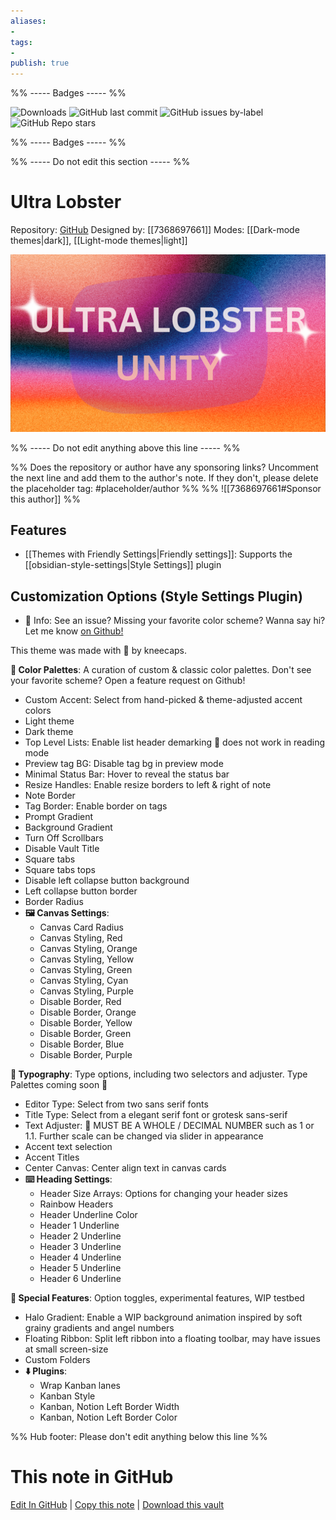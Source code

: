```yaml
---
aliases:
- 
tags: 
- 
publish: true
---
```


%% ----- Badges ----- %%

![Downloads](https://img.shields.io/badge/downloads-35353-573E7A?style=for-the-badge&logo=)
![GitHub last commit](https://img.shields.io/github/last-commit/7368697661/Ultra-Lobster?color=573E7A&label=last%20update&logo=github&style=for-the-badge)
![GitHub issues by-label](https://img.shields.io/github/issues/7368697661/Ultra-Lobster/help%20wanted?color=573E7A&logo=github&style=for-the-badge) 
![GitHub Repo stars](https://img.shields.io/github/stars/7368697661/Ultra-Lobster?color=573E7A&logo=github&style=for-the-badge)

%% ----- Badges ----- %%

%% ----- Do not edit this section ----- %%

# Ultra Lobster

Repository: [GitHub](https://github.com/7368697661/Ultra-Lobster)
Designed by: [[7368697661]]
Modes: [[Dark-mode themes|dark]], [[Light-mode themes|light]]



![screenshot](https://github.com/7368697661/Ultra-Lobster/raw/HEAD/preview_thumb.png)

%% ----- Do not edit anything above this line ----- %% 

%% Does the repository or author have any sponsoring links? Uncomment the next line and add them to the author's note. If they don't, please delete the placeholder tag: #placeholder/author %%
%% ![[7368697661#Sponsor this author]] %%


## Features

- [[Themes with Friendly Settings|Friendly settings]]: Supports the [[obsidian-style-settings|Style Settings]] plugin

## Customization Options (Style Settings Plugin) 
- 🦞 Info: See an issue? Missing your favorite color scheme? Wanna say hi? Let me know [on Github!](https://github.com/7368697661/Ultra-Lobster)

This theme was made with 💖 by kneecaps.


**🎨 Color Palettes**: A curation of custom & classic color palettes. Don't see your favorite scheme? Open a feature request on Github!
- Custom Accent: Select from hand-picked & theme-adjusted accent colors
- Light theme
- Dark theme
- Top Level Lists: Enable list header demarking 🚨 does not work in reading mode
- Preview tag BG: Disable tag bg in preview mode
- Minimal Status Bar: Hover to reveal the status bar
- Resize Handles: Enable resize borders to left & right of note
- Note Border
- Tag Border: Enable border on tags
- Prompt Gradient
- Background Gradient
- Turn Off Scrollbars
- Disable Vault Title
- Square tabs
- Square tabs tops
- Disable left collapse button background
- Left collapse button border
- Border Radius
- **🖼️ Canvas Settings**: 
    - Canvas Card Radius
    - Canvas Styling, Red
    - Canvas Styling, Orange
    - Canvas Styling, Yellow
    - Canvas Styling, Green
    - Canvas Styling, Cyan
    - Canvas Styling, Purple
    - Disable Border, Red
    - Disable Border, Orange
    - Disable Border, Yellow
    - Disable Border, Green
    - Disable Border, Blue
    - Disable Border, Purple

**📑 Typography**: Type options, including two selectors and adjuster. Type Palettes coming soon 📅
- Editor Type: Select from two sans serif fonts
- Title Type: Select from a elegant serif font or grotesk sans-serif
- Text Adjuster: 🚨 MUST BE A WHOLE / DECIMAL NUMBER such as 1 or 1.1. Further scale can be changed via slider in appearance
- Accent text selection
- Accent Titles
- Center Canvas: Center align text in canvas cards
- **⌨️ Heading Settings**: 
    - Header Size Arrays: Options for changing your header sizes
    - Rainbow Headers
    - Header Underline Color
    - Header 1 Underline
    - Header 2 Underline
    - Header 3 Underline
    - Header 4 Underline
    - Header 5 Underline
    - Header 6 Underline

**🧪 Special Features**: Option toggles, experimental features, WIP testbed
- Halo Gradient: Enable a WIP background animation inspired by soft grainy gradients and angel numbers
- Floating Ribbon: Split left ribbon into a floating toolbar, may have issues at small screen-size
- Custom Folders
- **⬇️ Plugins**: 
    - Wrap Kanban lanes
    - Kanban Style
    - Kanban, Notion Left Border Width
    - Kanban, Notion Left Border Color


%% Hub footer: Please don't edit anything below this line %%

# This note in GitHub

<span class="git-footer">[Edit In GitHub](https://github.dev/obsidian-community/obsidian-hub/blob/main/02%20-%20Community%20Expansions/02.05%20All%20Community%20Expansions/Themes/Ultra%20Lobster.md "git-hub-edit-note") | [Copy this note](https://raw.githubusercontent.com/obsidian-community/obsidian-hub/main/02%20-%20Community%20Expansions/02.05%20All%20Community%20Expansions/Themes/Ultra%20Lobster.md "git-hub-copy-note") | [Download this vault](https://github.com/obsidian-community/obsidian-hub/archive/refs/heads/main.zip "git-hub-download-vault") </span>
